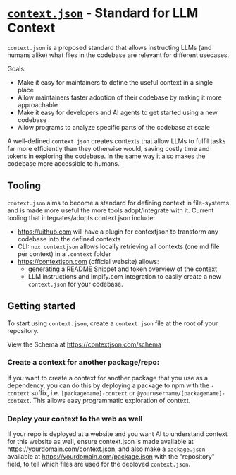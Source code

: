 # [`context.json`](https://github.com/janwilmake/contextjson) - Standard for LLM Context

`context.json` is a proposed standard that allows instructing LLMs (and humans alike) what files in the codebase are relevant for different usecases.

Goals:

- Make it easy for maintainers to define the useful context in a single place
- Allow maintainers faster adoption of their codebase by making it more approachable
- Make it easy for developers and AI agents to get started using a new codebase
- Allow programs to analyze specific parts of the codebase at scale

A well-defined `context.json` creates contexts that allow LLMs to fulfil tasks far more efficiently than they otherwise would, saving costly time and tokens in exploring the codebase. In the same way it also makes the codebase more accessible to humans.

## Tooling

`context.json` aims to become a standard for defining context in file-systems and is made more useful the more tools adopt/integrate with it. Current tooling that integrates/adopts context.json include:

- https://uithub.com will have a plugin for contextjson to transform any codebase into the defined contexts
- CLI: `npx contextjson` allows locally retrieving all contexts (one md file per context) in a `.context` folder
- https://contextjson.com (official website) allows:
    - generating a README Snippet and token overview of the context
    - LLM instructions and lmpify.com integration to easily create a new `context.json` for your codebase. 

## Getting started

To start using `context.json`, create a `context.json` file at the root of your repository. 

View the Schema at https://contextjson.com/schema

### Create a context for another package/repo:

If you want to create a context for another package that you use as a dependency, you can do this by deploying a package to npm with the `-context` suffix, i.e. `[packagename]-context` or `@yourusername/[packagename]-context`. This allows easy programmatic exploration of context.

### Deploy your context to the web as well

If your repo is deployed at a website and you want AI to understand context for this website as well, ensure context.json is made available at https://yourdomain.com/context.json, and also make a `package.json` available at https://yourdomain.com/package.json with the "repository" field, to tell which files are used for the deployed `context.json`.
